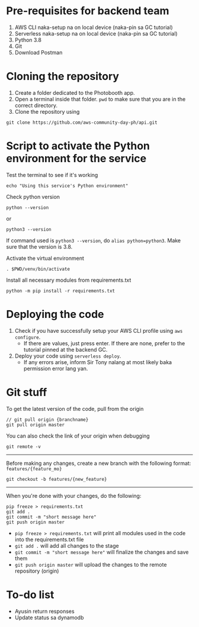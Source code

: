 # Pre-requisites for backend team

1. AWS CLI naka-setup na on local device (naka-pin sa GC tutorial)
2. Serverless naka-setup na on local device (naka-pin sa GC tutorial)
3. Python 3.8
4. Git
5. Download Postman

# Cloning the repository

1. Create a folder dedicated to the Photobooth app.
2. Open a terminal inside that folder. `pwd` to make sure that you are in the correct directory.
3. Clone the repository using

```
git clone https://github.com/aws-community-day-ph/api.git
```

# Script to activate the Python environment for the service

Test the terminal to see if it's working

```
echo "Using this service's Python environment"
```

Check python version

```
python --version
```

or

```
python3 --version
```

If command used is `python3 --version`, do `alias python=python3`. Make sure that the version is 3.8.

Activate the virtual environment

```
. $PWD/venv/bin/activate
```

Install all necessary modules from requirements.txt

```
python -m pip install -r requirements.txt
```

# Deploying the code

1. Check if you have successfully setup your AWS CLI profile using `aws configure`.
   - If there are values, just press enter. If there are none, prefer to the tutorial pinned at the backend GC.
2. Deploy your code using `serverless deploy`.
   - If any errors arise, inform Sir Tony nalang at most likely baka permission error lang yan.

# Git stuff

To get the latest version of the code, pull from the origin

```
// git pull origin {branchname}
git pull origin master
```

You can also check the link of your origin when debugging

```
git remote -v
```

---

Before making any changes, create a new branch with the following format: `features/{feature_mo}`

```
git checkout -b features/{new_feature}
```

---

When you're done with your changes, do the following:

```
pip freeze > requirements.txt
git add .
git commit -m "short message here"
git push origin master
```

- `pip freeze > requirements.txt` will print all modules used in the code into the requirements.txt file
- `git add .` will add all changes to the stage
- `git commit -m "short message here"` will finalize the changes and save them
- `git push origin master` will upload the changes to the remote repository (origin)

# To-do list

- Ayusin return responses
- Update status sa dynamodb
